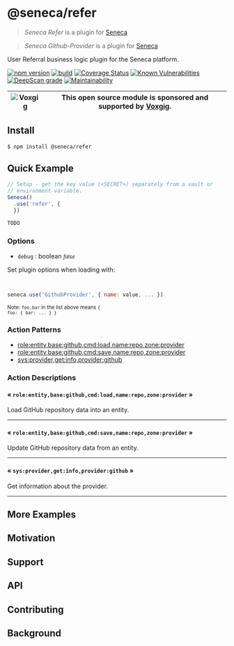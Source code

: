 # @seneca/refer

> _Seneca Refer_ is a plugin for [Seneca](http://senecajs.org)

> _Seneca Github-Provider_ is a plugin for [Seneca](http://senecajs.org)


User Referral business logic plugin for the Seneca platform.


[![npm version](https://img.shields.io/npm/v/@seneca/refer.svg)](https://npmjs.com/package/@seneca/refer)
[![build](https://github.com/senecajs/seneca-refer/actions/workflows/build.yml/badge.svg)](https://github.com/senecajs/seneca-refer/actions/workflows/build.yml)
[![Coverage Status](https://coveralls.io/repos/github/senecajs/seneca-refer/badge.svg?branch=main)](https://coveralls.io/github/senecajs/seneca-refer?branch=main)
[![Known Vulnerabilities](https://snyk.io/test/github/senecajs/seneca-refer/badge.svg)](https://snyk.io/test/github/senecajs/seneca-refer)
[![DeepScan grade](https://deepscan.io/api/teams/5016/projects/19462/branches/505954/badge/grade.svg)](https://deepscan.io/dashboard#view=project&tid=5016&pid=19462&bid=505954)
[![Maintainability](https://api.codeclimate.com/v1/badges/f76e83896b731bb5d609/maintainability)](https://codeclimate.com/github/senecajs/seneca-refer/maintainability)

| ![Voxgig](https://www.voxgig.com/res/img/vgt01r.png) | This open source module is sponsored and supported by [Voxgig](https://www.voxgig.com). |
| ---------------------------------------------------- | --------------------------------------------------------------------------------------- |


## Install

```sh
$ npm install @seneca/refer
```


## Quick Example

```js
// Setup - get the key value (<SECRET>) separately from a vault or
// environment variable.
Seneca()
  .use('refer', {
  })

TODO

```


<!--START:options-->

### Options

- `debug` : boolean <i><small>false</small></i>

Set plugin options when loading with:

```js


seneca.use('GithubProvider', { name: value, ... })


```

<small>Note: <code>foo.bar</code> in the list above means
<code>{ foo: { bar: ... } }</code></small>

<!--END:options-->

<!--START:action-list-->

### Action Patterns

- [role:entity,base:github,cmd:load,name:repo,zone:provider](#-roleentitybasegithubcmdloadnamerepozoneprovider-)
- [role:entity,base:github,cmd:save,name:repo,zone:provider](#-roleentitybasegithubcmdsavenamerepozoneprovider-)
- [sys:provider,get:info,provider:github](#-sysprovidergetinfoprovidergithub-)

<!--END:action-list-->

<!--START:action-desc-->

### Action Descriptions

#### &laquo; `role:entity,base:github,cmd:load,name:repo,zone:provider` &raquo;

Load GitHub repository data into an entity.

---

#### &laquo; `role:entity,base:github,cmd:save,name:repo,zone:provider` &raquo;

Update GitHub repository data from an entity.

---

#### &laquo; `sys:provider,get:info,provider:github` &raquo;

Get information about the provider.

---

<!--END:action-desc-->

## More Examples

## Motivation

## Support

## API

## Contributing

## Background
